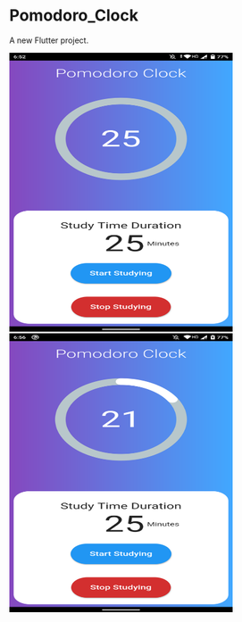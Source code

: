 # Pomodoro_Clock

A new Flutter project.

<img src="/assets/launcher/101.png" width="400" height="500">
<img src="/assets/launcher/102.png" width="400" height="500">

